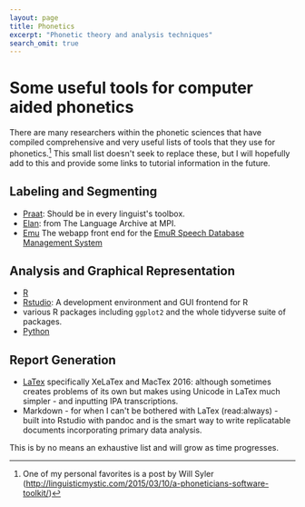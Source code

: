 ```yaml
---
layout: page
title: Phonetics
excerpt: "Phonetic theory and analysis techniques"
search_omit: true
---
```


# Some useful tools for computer aided phonetics

There are many researchers within the phonetic sciences that have compiled comprehensive and very useful lists of tools that they use for phonetics.[^1] This small list doesn't seek to replace these, but I will hopefully add to this and provide some links to tutorial information in the future.

[^1]: One of my personal favorites is a post by Will Syler (http://linguisticmystic.com/2015/03/10/a-phoneticians-software-toolkit/)

## Labeling and Segmenting 

- [Praat](www.praat.org): Should be in every linguist's toolbox.
- [Elan](https://tla.mpi.nl/tools/tla-tools/elan/): from The Language Archive at MPI.
- [Emu](https://ips-lmu.github.io/EMU-webApp/) The webapp front end for the [EmuR Speech Database Management System](http://ips-lmu.github.io/EMU.html)

## Analysis and Graphical Representation

- [R](r-project.org)
- [Rstudio](https://www.rstudio.com): A development environment and GUI frontend for R
- various R packages including `ggplot2` and the whole tidyverse suite of packages.
- [Python](https://www.python.org)

## Report Generation

- [LaTex](http://www.latex-project.org) specifically XeLaTex and MacTex 2016: although sometimes creates problems of its own but makes using Unicode in LaTex much simpler - and inputting IPA transcriptions.
- Markdown - for when I can't be bothered with LaTex (read:always) - built into Rstudio with pandoc and is the smart way to write replicatable documents incorporating primary data analysis.

This is by no means an exhaustive list and will grow as time progresses.